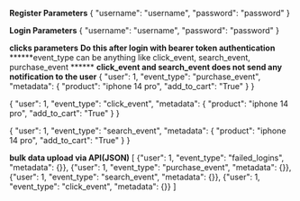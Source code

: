 ******Register Parameters******
{
    "username": "username",
    "password": "password"
}

******Login Parameters******
{
    "username": "username",
    "password": "password"
}

******clicks parameters******
******Do this after login with bearer token authentication******
******event_type can be anything like click_event, search_event, purchase_event ******
******click_event and search_event does not send any notification to the user******
{
    "user": 1,
    "event_type": "purchase_event",
    "metadata": {
        "product": "iphone 14 pro",
        "add_to_cart": "True"
    }
}

{
    "user": 1,
    "event_type": "click_event",
    "metadata": {
        "product": "iphone 14 pro",
        "add_to_cart": "True"
    }
}

{
    "user": 1,
    "event_type": "search_event",
    "metadata": {
        "product": "iphone 14 pro",
        "add_to_cart": "True"
    }
}

******bulk data upload via API(JSON)******
[
    {"user": 1, "event_type": "failed_logins", "metadata": {}},
    {"user": 1, "event_type": "purchase_event", "metadata": {}},
    {"user": 1, "event_type": "search_event", "metadata": {}},
    {"user": 1, "event_type": "click_event", "metadata": {}}
]
